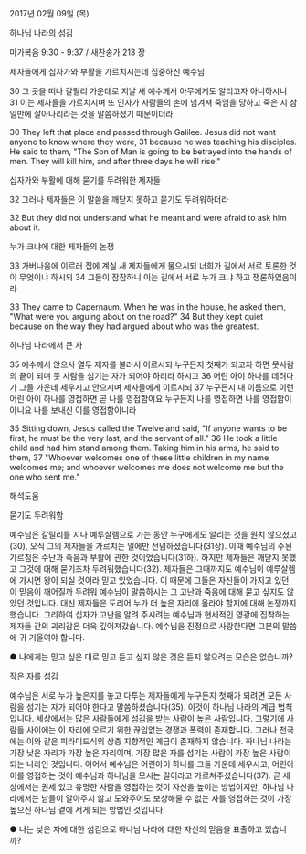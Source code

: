 2017년 02월 09일 (목)

하나님 나라의 섬김 



마가복음 9:30 - 9:37 / 새찬송가 213 장


제자들에게 십자가와 부활을 가르치시는데 집중하신 예수님 

30 그 곳을 떠나 갈릴리 가운데로 지날 새 예수께서 아무에게도 알리고자 아니하시니 31 이는 제자들을 가르치시며 또 인자가 사람들의 손에 넘겨져 죽임을 당하고 죽은 지 삼 일만에 살아나리라는 것을 말씀하셨기 때문이더라 

30 They left that place and passed through Galilee. Jesus did not want anyone to know where they were, 31 because he was teaching his disciples. He said to them, "The Son of Man is going to be betrayed into the hands of men. They will kill him, and after three days he will rise." 

십자가와 부활에 대해 묻기를 두려워한 제자들 

32 그러나 제자들은 이 말씀을 깨닫지 못하고 묻기도 두려워하더라 

32 But they did not understand what he meant and were afraid to ask him about it. 

누가 크냐에 대한 제자들의 논쟁 

33 가버나움에 이르러 집에 계실 새 제자들에게 물으시되 너희가 길에서 서로 토론한 것이 무엇이냐 하시되 34 그들이 잠잠하니 이는 길에서 서로 누가 크냐 하고 쟁론하였음이라 

33 They came to Capernaum. When he was in the house, he asked them, "What were you arguing about on the road?" 34 But they kept quiet because on the way they had argued about who was the greatest. 

하나님 나라에서 큰 자 

35 예수께서 앉으사 열두 제자를 불러서 이르시되 누구든지 첫째가 되고자 하면 뭇사람의 끝이 되며 뭇 사람을 섬기는 자가 되어야 하리라 하시고 36 어린 아이 하나를 데려다가 그들 가운데 세우시고 안으시며 제자들에게 이르시되 37 누구든지 내 이름으로 이런 어린 아이 하나를 영접하면 곧 나를 영접함이요 누구든지 나를 영접하면 나를 영접함이 아니요 나를 보내신 이를 영접함이니라 

35 Sitting down, Jesus called the Twelve and said, "If anyone wants to be first, he must be the very last, and the servant of all." 36 He took a little child and had him stand among them. Taking him in his arms, he said to them, 37 "Whoever welcomes one of these little children in my name welcomes me; and whoever welcomes me does not welcome me but the one who sent me."

해석도움





묻기도 두려워함 

예수님은 갈릴리를 지나 예루살렘으로 가는 동안 누구에게도 알리는 것을 원치 않으셨고(30), 오직 그의 제자들을 가르치는 일에만 전념하셨습니다(31상). 이때 예수님의 주된 가르침은 수난과 죽음과 부활에 관한 것이었습니다(31하). 하지만 제자들은 깨닫지 못했고 그것에 대해 묻기조차 두려워했습니다(32). 제자들은 그때까지도 예수님이 예루살렘에 가시면 왕이 되실 것이라 믿고 있었습니다. 이 때문에 그들은 자신들이 가지고 있던 이 믿음이 깨어질까 두려워 예수님이 말씀하시는 그 고난과 죽음에 대해 묻고 싶지도 않았던 것입니다. 대신 제자들은 도리어 누가 더 높은 자리에 올라야 할지에 대해 논쟁까지 했습니다. 그리하여 십자가 고난을 알려 주시려는 예수님과 현세적인 영광에 집착하는 제자들 간의 괴리감은 더욱 깊어져갔습니다. 예수님을 진정으로 사랑한다면 그분의 말씀에 귀 기울여야 합니다. 

● 나에게는 믿고 싶은 대로 믿고 듣고 싶지 않은 것은 듣지 않으려는 모습은 없습니까? 

작은 자를 섬김 

예수님은 서로 누가 높은지를 놓고 다투는 제자들에게 누구든지 첫째가 되려면 모든 사람을 섬기는 자가 되어야 한다고 말씀하셨습니다(35). 이것이 하나님 나라의 계급 법칙입니다. 세상에서는 많은 사람들에게 섬김을 받는 사람이 높은 사람입니다. 그렇기에 사람들 사이에는 이 자리에 오르기 위한 끊임없는 경쟁과 폭력이 존재합니다. 그러나 천국에는 이와 같은 피라미드식의 상층 지향적인 계급이 존재하지 않습니다. 하나님 나라는 가장 낮은 자리가 가장 높은 자리이며, 가장 많은 자를 섬기는 사람이 가장 높은 사람이 되는 나라인 것입니다. 이어서 예수님은 어린아이 하나를 그들 가운데 세우시고, 어린아이를 영접하는 것이 예수님과 하나님을 모시는 길이라고 가르쳐주셨습니다(37). 곧 세상에서는 권세 있고 유명한 사람을 영접하는 것이 자신을 높이는 방법이지만, 하나님 나라에서는 남들이 알아주지 않고 도와주어도 보상해줄 수 없는 자를 영접하는 것이 가장 높으신 하나님 곁에 서게 되는 방법인 것입니다. 

● 나는 낮은 자에 대한 섬김으로 하나님 나라에 대한 자신의 믿음을 표출하고 있습니까?